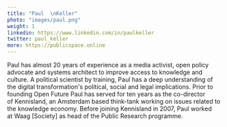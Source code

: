 ```yaml
---
title: "Paul  \nKeller"
photo: "images/paul.png"
weight: 1
linkedin: https://www.linkedin.com/in/paulkeller
twitter: paul_keller
more: https://publicspace.online
---
```

Paul has almost 20 years of experience as a media activist, open policy advocate and systems architect to improve access to knowledge and culture. A political scientist by training, Paul has a deep understanding of the digital transformation's political, social and legal implications. Prior to founding Open Future Paul has served for ten years as the co-director of Kennisland, an Amsterdam based think-tank working on issues related to the knowledge economy. Before joining Kennisland in 2007, Paul worked at Waag [Society] as head of the Public Research programme.
